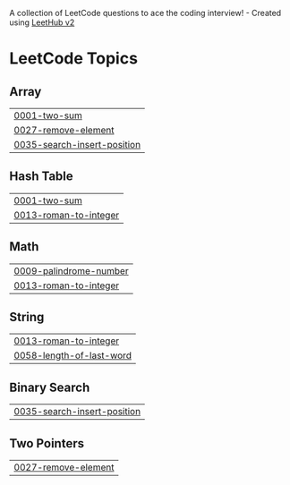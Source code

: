 A collection of LeetCode questions to ace the coding interview! - Created using [LeetHub v2](https://github.com/arunbhardwaj/LeetHub-2.0)
<!---LeetCode Topics Start-->
# LeetCode Topics
## Array
|  |
| ------- |
| [0001-two-sum](https://github.com/swalih07/leetcode/tree/master/0001-two-sum) |
| [0027-remove-element](https://github.com/swalih07/leetcode/tree/master/0027-remove-element) |
| [0035-search-insert-position](https://github.com/swalih07/leetcode/tree/master/0035-search-insert-position) |
## Hash Table
|  |
| ------- |
| [0001-two-sum](https://github.com/swalih07/leetcode/tree/master/0001-two-sum) |
| [0013-roman-to-integer](https://github.com/swalih07/leetcode/tree/master/0013-roman-to-integer) |
## Math
|  |
| ------- |
| [0009-palindrome-number](https://github.com/swalih07/leetcode/tree/master/0009-palindrome-number) |
| [0013-roman-to-integer](https://github.com/swalih07/leetcode/tree/master/0013-roman-to-integer) |
## String
|  |
| ------- |
| [0013-roman-to-integer](https://github.com/swalih07/leetcode/tree/master/0013-roman-to-integer) |
| [0058-length-of-last-word](https://github.com/swalih07/leetcode/tree/master/0058-length-of-last-word) |
## Binary Search
|  |
| ------- |
| [0035-search-insert-position](https://github.com/swalih07/leetcode/tree/master/0035-search-insert-position) |
## Two Pointers
|  |
| ------- |
| [0027-remove-element](https://github.com/swalih07/leetcode/tree/master/0027-remove-element) |
<!---LeetCode Topics End-->